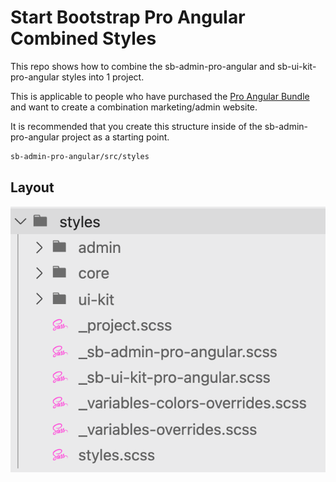 # Start Bootstrap Pro Angular Combined Styles

This repo shows how to combine the sb-admin-pro-angular and sb-ui-kit-pro-angular styles into 1 project.

This is applicable to people who have purchased the [Pro Angular Bundle](https://startbootstrap.com/bundle/pro-angular-bundle) and want to create a combination marketing/admin website.

It is recommended that you create this structure inside of the sb-admin-pro-angular project as a starting point.

```bash
sb-admin-pro-angular/src/styles
```

## Layout

![Alt text](images/layout.png?raw=true "Combines Styles Layout")